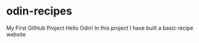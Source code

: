 # odin-recipes
My First GitHub Project
Hello Odin!
In this project I have built a basic recipe website